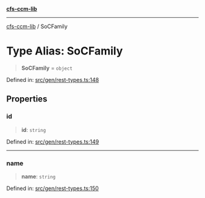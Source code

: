 [**cfs-ccm-lib**](../README.md)

***

[cfs-ccm-lib](../README.md) / SoCFamily

# Type Alias: SoCFamily

> **SoCFamily** = `object`

Defined in: [src/gen/rest-types.ts:148](#)

## Properties

### id

> **id**: `string`

Defined in: [src/gen/rest-types.ts:149](#)

***

### name

> **name**: `string`

Defined in: [src/gen/rest-types.ts:150](#)
